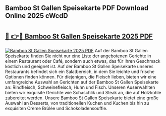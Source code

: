 ## Bamboo St Gallen Speisekarte PDF Download Online 2025 cWcdD

# <h2><a href="http://gc8aaw7.nevu.top/?p=Bamboo+St+Gallen+Speisekarte">🔗 👉🔴 Bamboo St Gallen Speisekarte 2025 PDF</a></h2>

[![Bamboo St Gallen Speisekarte 2025 PDF](https://i.imgur.com/dBaPXMq.png)](http://gc8aaw7.nevu.top/?p=Bamboo+St+Gallen+Speisekarte)
Auf der Bamboo St Gallen Speisekarte finden Sie nicht nur eine Liste der angebotenen Gerichte in einem Restaurant oder Café, sondern auch etwas, das für Ihren Geschmack köstlich und geeignet ist. Auf der Bamboo St Gallen Speisekarte unseres Restaurants befindet sich ein Salatbereich, in dem Sie leichte und frische Optionen finden können. Für diejenigen, die Fleisch lieben, bieten wir eine umfangreiche Auswahl an Gerichten auf der Bamboo St Gallen Speisekarte an: Rindfleisch, Schweinefleisch, Huhn und Fisch. Unseren Auserwählten bieten wir exquisite Gerichte wie Schaschlik und Steak an, die auf Holzkohle zubereitet werden. Unsere Bamboo St Gallen Speisekarte bietet eine große Auswahl an Desserts, von traditionellen Kuchen und Kuchen bis hin zu exquisiten Crème Brûlée und Schokoladensouffle.
